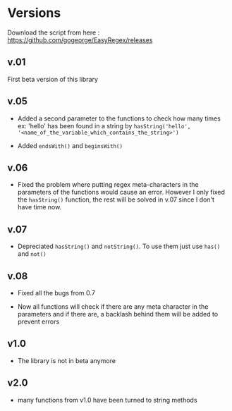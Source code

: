 # Versions

Download the script from here : https://github.com/gogeorge/EasyRegex/releases

## v.01 

First beta version of this library

## v.05

- Added a second parameter to the functions to check how many times ex: 'hello' has been found in a string by ```hasString('hello', '<name_of_the_variable_which_contains_the_string>')```

- Added ```endsWith()``` and ```beginsWith()```

## v.06 

- Fixed the problem where putting regex meta-characters in the parameters of the functions would cause an error. However I only fixed the ```hasString()``` function, the rest will be solved in v.07 since I don't have time now.

## v.07

- Depreciated ```hasString()``` and ```notString()```. To use them just use ```has()``` and ```not()```

## v.08

- Fixed all the bugs from 0.7 

- Now all functions will check if there are any meta character in the parameters and if there are, a backlash behind them will be added to prevent errors

## v1.0

- The library is not in beta anymore

## v2.0

- many functions from v1.0 have been turned to string methods

